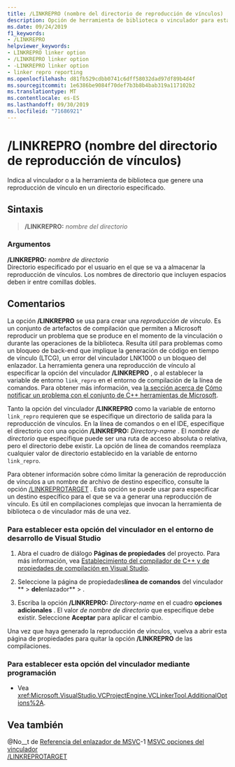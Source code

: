 ```yaml
---
title: /LINKREPRO (nombre del directorio de reproducción de vínculos)
description: Opción de herramienta de biblioteca o vinculador para establecer el directorio de una reproducción de vínculo.
ms.date: 09/24/2019
f1_keywords:
- /LINKREPRO
helpviewer_keywords:
- LINKREPRO linker option
- /LINKREPRO linker option
- -LINKREPRO linker option
- linker repro reporting
ms.openlocfilehash: d81fb529cdbb0741c6dff58032dad97df89b4d4f
ms.sourcegitcommit: 1e6386be9084f70def7b3b8b4bab319a117102b2
ms.translationtype: MT
ms.contentlocale: es-ES
ms.lasthandoff: 09/30/2019
ms.locfileid: "71686921"
---
```

# <a name="linkrepro-link-repro-directory-name"></a>/LINKREPRO (nombre del directorio de reproducción de vínculos)

Indica al vinculador o a la herramienta de biblioteca que genere una reproducción de vínculo en un directorio especificado.

## <a name="syntax"></a>Sintaxis

> **/LINKREPRO:** _nombre del directorio_

### <a name="arguments"></a>Argumentos

**/LINKREPRO:** _nombre de directorio_\
Directorio especificado por el usuario en el que se va a almacenar la reproducción de vínculos. Los nombres de directorio que incluyen espacios deben ir entre comillas dobles.

## <a name="remarks"></a>Comentarios

La opción **/LINKREPRO** se usa para crear una *reproducción de vínculo*. Es un conjunto de artefactos de compilación que permiten a Microsoft reproducir un problema que se produce en el momento de la vinculación o durante las operaciones de la biblioteca. Resulta útil para problemas como un bloqueo de back-end que implique la generación de código en tiempo de vínculo (LTCG), un error del vinculador LNK1000 o un bloqueo del enlazador. La herramienta genera una reproducción de vínculo al especificar la opción del vinculador **/LINKREPRO** , o al establecer la variable de entorno `link_repro` en el entorno de compilación de la línea de comandos. Para obtener más información, vea [la sección acerca de](../../overview/how-to-report-a-problem-with-the-visual-cpp-toolset.md#link-repros) [Cómo notificar un problema con el conjunto de C++ herramientas de Microsoft](../../overview/how-to-report-a-problem-with-the-visual-cpp-toolset.md).

Tanto la opción del vinculador **/LINKREPRO** como la variable de entorno `link_repro` requieren que se especifique un directorio de salida para la reproducción de vínculos. En la línea de comandos o en el IDE, especifique el directorio con una opción **/LINKREPRO:** _Directory-name_ . El _nombre de directorio_ que especifique puede ser una ruta de acceso absoluta o relativa, pero el directorio debe existir. La opción de línea de comandos reemplaza cualquier valor de directorio establecido en la variable de entorno `link_repro`.

Para obtener información sobre cómo limitar la generación de reproducción de vínculos a un nombre de archivo de destino específico, consulte la opción [/LINKREPROTARGET](linkreprotarget.md) . Esta opción se puede usar para especificar un destino específico para el que se va a generar una reproducción de vínculo. Es útil en compilaciones complejas que invocan la herramienta de biblioteca o de vinculador más de una vez.

### <a name="to-set-this-linker-option-in-the-visual-studio-development-environment"></a>Para establecer esta opción del vinculador en el entorno de desarrollo de Visual Studio

1. Abra el cuadro de diálogo **Páginas de propiedades** del proyecto. Para más información, vea [Establecimiento del compilador de C++ y de propiedades de compilación en Visual Studio](../working-with-project-properties.md).

1. Seleccione la página de propiedades**línea de comandos** del vinculador ** >  **del**enlazador** > .

1. Escriba la opción **/LINKREPRO:** _Directory-name_ en el cuadro **opciones adicionales** . El valor _de nombre de directorio_ que especifique debe existir. Seleccione **Aceptar** para aplicar el cambio.

Una vez que haya generado la reproducción de vínculos, vuelva a abrir esta página de propiedades para quitar la opción **/LINKREPRO** de las compilaciones.

### <a name="to-set-this-linker-option-programmatically"></a>Para establecer esta opción del vinculador mediante programación

- Vea <xref:Microsoft.VisualStudio.VCProjectEngine.VCLinkerTool.AdditionalOptions%2A>.

## <a name="see-also"></a>Vea también

@No__t de [Referencia del enlazador de MSVC](linking.md)-1
[MSVC opciones del vinculador](linker-options.md)\
[/LINKREPROTARGET](linkreprotarget.md)
